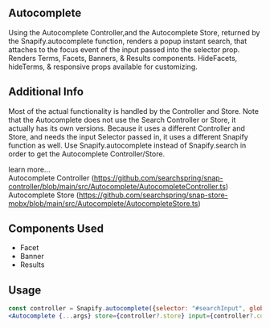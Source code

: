 ## Autocomplete
Using the Autocomplete Controller,and the Autocomplete Store, returned by the Snapify.autocomplete function, renders a popup instant search, that attaches to the focus event of the input passed into the selector prop. Renders Terms, Facets, Banners, & Results components. HideFacets, hideTerms, & responsive props available for customizing. 


## Additional Info

Most of the actual functionality is handled by the Controller and Store. Note that the Autocomplete does not use the Search Controller or Store, it actually has its own versions. 
Because it uses a different Controller and Store, and needs the input Selector passed in, it uses a different Snapify function as well. Use Snapify.autocomplete instead of Snapify.search in order to get the Autocomplete Controller/Store. 

learn more...  
Autocomplete Controller (https://github.com/searchspring/snap-controller/blob/main/src/Autocomplete/AutocompleteController.ts)  
Autocomplete Store (https://github.com/searchspring/snap-store-mobx/blob/main/src/Autocomplete/AutocompleteStore.ts)

## Components Used
- Facet
- Banner
- Results

## Usage

```jsx
const controller = Snapify.autocomplete({selector: "#searchInput", globals: { siteId: 'scmq7n' } });
<Autocomplete {...args} store={controller?.store} input={controller?.config.selector}/>
```
